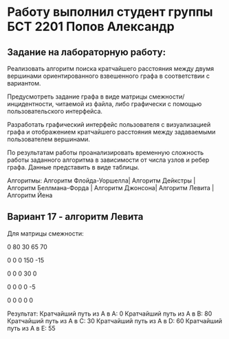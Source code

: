Работу выполнил студент группы БСТ 2201 Попов Александр
=

Задание на лабораторную работу:
-
Реализовать алгоритм поиска кратчайшего расстояния между двумя вершинами ориентированного взвешенного графа в соответствии с вариантом.

Предусмотреть задание графа в виде матрицы смежности/инцидентности, читаемой из файла, либо графически с помощью пользовательского интерфейса.

Разработать графический интерфейс пользователя с визуализацией графа и отображением кратчайшего расстояния между задаваемыми пользователем вершинами.

По результатам работы проанализировать временную сложность работы заданного алгоритма в зависимости от числа узлов и ребер графа. Данные представить в виде таблицы.

Алгоритмы:
Алгоритм Флойда-Уоршелла| Алгоритм Дейкстры | Алгоритм Беллмана-Форда | Алгоритм Джонсона| Алгоритм Левита | Алгоритм Йена

Вариант 17 - алгоритм Левита
-

Для матрицы смежности:

0 80 30 65 70

0 0 0 150 -15

0 0 0 30 0

0 0 0 0 -5

0 0 0 0 0


Результат:
Кратчайший путь из A в A: 0
Кратчайший путь из A в B: 80
Кратчайший путь из A в C: 30
Кратчайший путь из A в D: 60
Кратчайший путь из A в E: 55
